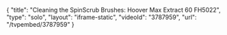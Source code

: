 {
    "title": "Cleaning the SpinScrub Brushes: Hoover Max Extract 60 FH5022",
    "type": "solo",
    "layout": "iframe-static",
    "videoId": "3787959",
    "url": "\/tvpembed\/3787959"
}